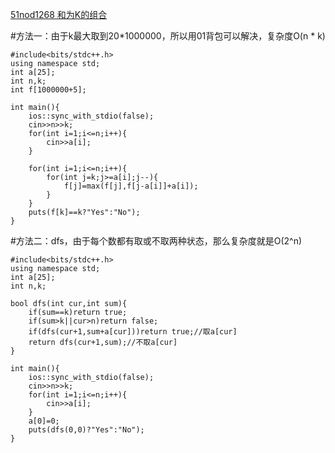 [51nod1268 和为K的组合](http://www.51nod.com/onlineJudge/questionCode.html#!problemId=1268&judgeId=105313)

#方法一：由于k最大取到20*1000000，所以用01背包可以解决，复杂度O(n * k)

```
#include<bits/stdc++.h>
using namespace std;
int a[25];
int n,k;
int f[1000000+5];

int main(){
    ios::sync_with_stdio(false);
    cin>>n>>k;
    for(int i=1;i<=n;i++){
        cin>>a[i];
    }
    
    for(int i=1;i<=n;i++){
        for(int j=k;j>=a[i];j--){
            f[j]=max(f[j],f[j-a[i]]+a[i]);
        }
    }
    puts(f[k]==k?"Yes":"No");
}
```

#方法二：dfs，由于每个数都有取或不取两种状态，那么复杂度就是O(2^n)

```
#include<bits/stdc++.h>
using namespace std;
int a[25];
int n,k;

bool dfs(int cur,int sum){
    if(sum==k)return true;
    if(sum>k||cur>n)return false;
    if(dfs(cur+1,sum+a[cur]))return true;//取a[cur]
    return dfs(cur+1,sum);//不取a[cur]
}

int main(){
    ios::sync_with_stdio(false);
    cin>>n>>k;
    for(int i=1;i<=n;i++){
        cin>>a[i];
    }
    a[0]=0;
    puts(dfs(0,0)?"Yes":"No");
}
```
